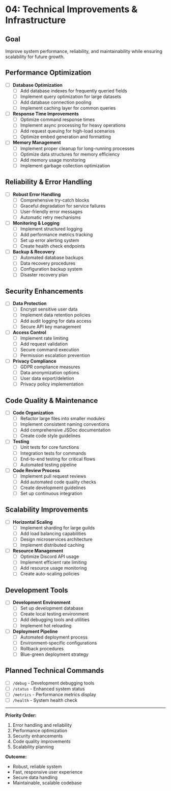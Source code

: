 # 04: Technical Improvements & Infrastructure

## Goal
Improve system performance, reliability, and maintainability while ensuring scalability for future growth.

## Performance Optimization
- [ ] **Database Optimization**
  - [ ] Add database indexes for frequently queried fields
  - [ ] Implement query optimization for large datasets
  - [ ] Add database connection pooling
  - [ ] Implement caching layer for common queries
- [ ] **Response Time Improvements**
  - [ ] Optimize command response times
  - [ ] Implement async processing for heavy operations
  - [ ] Add request queuing for high-load scenarios
  - [ ] Optimize embed generation and formatting
- [ ] **Memory Management**
  - [ ] Implement proper cleanup for long-running processes
  - [ ] Optimize data structures for memory efficiency
  - [ ] Add memory usage monitoring
  - [ ] Implement garbage collection optimization

## Reliability & Error Handling
- [ ] **Robust Error Handling**
  - [ ] Comprehensive try-catch blocks
  - [ ] Graceful degradation for service failures
  - [ ] User-friendly error messages
  - [ ] Automatic retry mechanisms
- [ ] **Monitoring & Logging**
  - [ ] Implement structured logging
  - [ ] Add performance metrics tracking
  - [ ] Set up error alerting system
  - [ ] Create health check endpoints
- [ ] **Backup & Recovery**
  - [ ] Automated database backups
  - [ ] Data recovery procedures
  - [ ] Configuration backup system
  - [ ] Disaster recovery plan

## Security Enhancements
- [ ] **Data Protection**
  - [ ] Encrypt sensitive user data
  - [ ] Implement data retention policies
  - [ ] Add audit logging for data access
  - [ ] Secure API key management
- [ ] **Access Control**
  - [ ] Implement rate limiting
  - [ ] Add request validation
  - [ ] Secure command execution
  - [ ] Permission escalation prevention
- [ ] **Privacy Compliance**
  - [ ] GDPR compliance measures
  - [ ] Data anonymization options
  - [ ] User data export/deletion
  - [ ] Privacy policy implementation

## Code Quality & Maintenance
- [ ] **Code Organization**
  - [ ] Refactor large files into smaller modules
  - [ ] Implement consistent naming conventions
  - [ ] Add comprehensive JSDoc documentation
  - [ ] Create code style guidelines
- [ ] **Testing**
  - [ ] Unit tests for core functions
  - [ ] Integration tests for commands
  - [ ] End-to-end testing for critical flows
  - [ ] Automated testing pipeline
- [ ] **Code Review Process**
  - [ ] Implement pull request reviews
  - [ ] Add automated code quality checks
  - [ ] Create development guidelines
  - [ ] Set up continuous integration

## Scalability Improvements
- [ ] **Horizontal Scaling**
  - [ ] Implement sharding for large guilds
  - [ ] Add load balancing capabilities
  - [ ] Design microservices architecture
  - [ ] Implement distributed caching
- [ ] **Resource Management**
  - [ ] Optimize Discord API usage
  - [ ] Implement efficient rate limiting
  - [ ] Add resource usage monitoring
  - [ ] Create auto-scaling policies

## Development Tools
- [ ] **Development Environment**
  - [ ] Set up development database
  - [ ] Create local testing environment
  - [ ] Add debugging tools and utilities
  - [ ] Implement hot reloading
- [ ] **Deployment Pipeline**
  - [ ] Automated deployment process
  - [ ] Environment-specific configurations
  - [ ] Rollback procedures
  - [ ] Blue-green deployment strategy

## Planned Technical Commands
- [ ] `/debug` - Development debugging tools
- [ ] `/status` - Enhanced system status
- [ ] `/metrics` - Performance metrics display
- [ ] `/health` - System health check

---

**Priority Order:**
1. Error handling and reliability
2. Performance optimization
3. Security enhancements
4. Code quality improvements
5. Scalability planning

**Outcome:**
- Robust, reliable system
- Fast, responsive user experience
- Secure data handling
- Maintainable, scalable codebase 